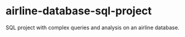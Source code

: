 # airline-database-sql-project
SQL project with complex queries and analysis on an airline database.
